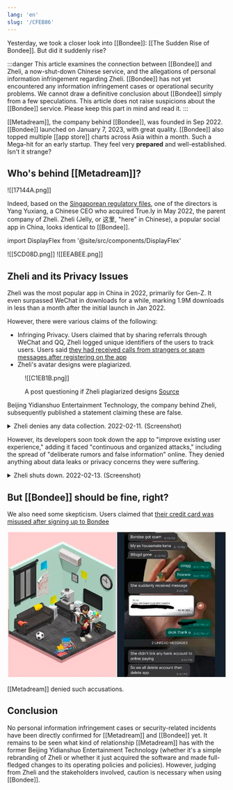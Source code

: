 ```yaml
---
lang: 'en'
slug: '/CFEB86'
---
```


Yesterday, we took a closer look into [[Bondee]]: [[The Sudden Rise of Bondee]]. But did it suddenly rise?

:::danger
This article examines the connection between [[Bondee]] and Zheli, a now-shut-down Chinese service, and the allegations of personal information infringement regarding Zheli. [[Bondee]] has not yet encountered any information infringement cases or operational security problems. We cannot draw a definitive conclusion about [[Bondee]] simply from a few speculations. This article does not raise suspicions about the [[Bondee]] service. Please keep this part in mind and read it.
:::

[[Metadream]], the company behind [[Bondee]], was founded in Sep 2022. [[Bondee]] launched on January 7, 2023, with great quality. [[Bondee]] also topped multiple [[app store]] charts across Asia within a month. Such a Mega-hit for an early startup. They feel very **prepared** and well-established. Isn't it strange?

## Who's behind [[Metadream]]?

![[17144A.png]]

Indeed, based on the [Singaporean regulatory files](https://drive.google.com/file/d/1eIgAcVLUHA7luzCGZT_ed0R27Slwjd03/view), one of the directors is Yang Yuxiang, a Chinese CEO who acquired True.ly in May 2022, the parent company of Zheli. Zheli (Jelly, or 这里, "here" in Chinese), a popular social app in China, looks identical to [[Bondee]].

import DisplayFlex from '@site/src/components/DisplayFlex'

<DisplayFlex>
![[5CD08D.png]]
![[EEABEE.png]]
</DisplayFlex>

## Zheli and its Privacy Issues

Zheli was the most popular app in China in 2022, primarily for Gen-Z. It even surpassed WeChat in downloads for a while, marking 1.9M downloads in less than a month after the initial launch in Jan 2022.

However, there were various claims of the following:

- Infringing Privacy. Users claimed that by sharing referrals through WeChat and QQ, Zheli logged unique identifiers of the users to track users. Users said [they had received calls from strangers or spam messages after registering on the app](https://www.sixthtone.com/news/1009661/metaverse-like-app-pauses-user-registration-over-data-leak-claims-)
- Zheli's avatar designs were plagiarized.

<figure>

![[C1EB1B.png]]

<figcaption>

A post questioning if Zheli plagiarized designs
[Source](https://www.xiaohongshu.com/explore/6204d0490000000021037640)

</figcaption>

</figure>

Beijing Yidianshuo Entertainment Technology, the company behind Zheli, subsequently published a statement claiming these are false.

<details>
<summary>Zheli denies any data collection. 2022-02-11. (Screenshot)</summary>

![[5A4739.png]]

The Zheli app was recently accused of using users' private information, such as their WeChat ID and QQ number, without authorization. This caused concern among users and spread on various platforms. However, after investigation, the claims were found to be false and were part of an organized and planned defamation effort by the app's competitors. Beijing Yidianshuo Entertainment Technology, the company behind the Zheli app, has complied with all relevant laws and regulations and did not use the private information in question. However, the company has collected evidence and reported the incident to the police, and reserved the right to take legal action.

</details>

However, its developers soon took down the app to "improve existing user experience," adding it faced "continuous and organized attacks," including the spread of "deliberate rumors and false information" online. They denied anything about data leaks or privacy concerns they were suffering.

<details>
<summary>Zheli shuts down. 2022-02-13. (Screenshot)</summary>

![[474D9E.png]]

Zheli is a new app that has faced continuous and organized attacks, causing rumors to be spread and negative reviews to be posted on various platforms. The company has taken legal action to defend its reputation. However, the app also has technical issues, such as freezes, crashes, and delays, which still need to be resolved. To improve the user experience, the company has decided to remove the app from the [[app store]] for a large-scale system upgrade and focus on fixing existing problems. The company hopes to hear from users through their question and suggestion channels and their official Weibo account.

</details>

## But [[Bondee]] should be fine, right?

We also need some skepticism. Users claimed that [their credit card was misused after signing up to Bondee](https://www.thestar.com.my/aseanplus/aseanplus-news/2023/01/28/singapore-based-social-networking-app-bondee-hit-with-allegations-of-credit-card-misuse)

![Users claiming their credit card was misused](../assets/116268.png)

[[Metadream]] denied such accusations.

## Conclusion

No personal information infringement cases or security-related incidents have been directly confirmed for [[Metadream]] and [[Bondee]] yet. It remains to be seen what kind of relationship [[Metadream]] has with the former Beijing Yidianshuo Entertainment Technology (whether it's a simple rebranding of Zheli or whether it just acquired the software and made full-fledged changes to its operating policies and policies). However, judging from Zheli and the stakeholders involved, caution is necessary when using [[Bondee]].
